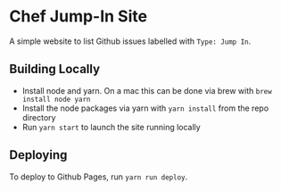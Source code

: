 # Chef Jump-In Site

A simple website to list Github issues labelled with `Type: Jump In`.

## Building Locally

- Install node and yarn. On a mac this can be done via brew with `brew install node yarn`
- Install the node packages via yarn with `yarn install` from the repo directory
- Run `yarn start` to launch the site running locally

## Deploying

To deploy to Github Pages, run `yarn run deploy`.
